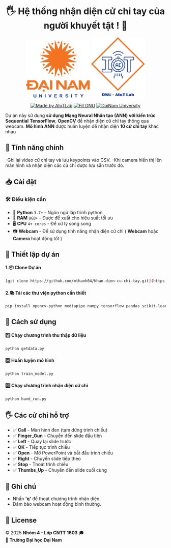 <h1 align="center">🖐 Hệ thống nhận diện cử chỉ tay của người khuyết tật ! 🚀</h1>
<div align="center">

<p align="center">
  <img src="logoDaiNam.png" alt="DaiNam University Logo" width="200"/>
  <img src="LogoAIoTLab.png" alt="AIoTLab Logo" width="170"/>
</p>

[![Made by AIoTLab](https://img.shields.io/badge/Made%20by%20AIoTLab-blue?style=for-the-badge)](https://www.facebook.com/DNUAIoTLab)
[![Fit DNU](https://img.shields.io/badge/Fit%20DNU-green?style=for-the-badge)](https://fitdnu.net/)
[![DaiNam University](https://img.shields.io/badge/DaiNam%20University-red?style=for-the-badge)](https://dainam.edu.vn)
</div>

Dự án này sử dụng **sử dụng Mạng Neural Nhân tạo (ANN) với kiến trúc Sequential**  **TensorFlow**, **OpenCV** để nhận diện cử chỉ tay  thông qua webcam. **Mô hình ANN** được huấn luyện để nhận diện **10 cử chỉ tay** khác nhau 

## 🎯 Tính năng chính
-Ghi lại video cử chỉ tay và lưu keypoints vào CSV.
-Khi camera hiển thị lên màn hình và nhận diện các cử chỉ được lưu sẵn trước đó.

## 📥 Cài đặt

### 🛠 Điều kiện cần

- 🐍 **Python** `3.7+` - Ngôn ngữ lập trình python
- 💾 **RAM** `8GB+` - Được đề xuất cho hiệu suất tối ưu
- 🖥 **CPU** `4+ cores` - Để xử lý song song
- 📷 **Webcam** - Để sử dụng tính năng nhận diện cử chỉ ( **Webcam** hoặc **Camera** hoạt động tốt )


## 🎥 Thiết lập dự án
#### 1.📦 Clone Dự án
```bash
[git clone https://github.com/mthanh04/Nhan-dien-cu-chi-tay.git](https://github.com/NguyenKhanh04/Nhan-dien-cu-chi-tay-cua-nguoi-khuyet-tat.git)
```
#### 2.📚 Tải các thư viện python cần thiết
```bash
pip install opencv-python mediapipe numpy tensorflow pandas scikit-learn matplotlib pyautogui pygetwindow
```
## 🎥 Cách sử dụng
#### 1️⃣ Chạy chương trình thu thập dữ liệu
```bash
python getdata.py
```
#### 2️⃣ Huấn luyện mô hình
```bash
python train_model.py
```
#### 3️⃣ Chạy chương trình nhận diện cử chỉ
```bash
python hand_run.py
```
## 🖐 Các cử chỉ hỗ trợ
- ✅ **Call** - Màn hình đen (tạm dừng trình chiếu)
- ✅ **Finger_Gun** - Chuyển đến slide đầu tiên
- ✅ **Left** - Quay lại slide trước
- ✅ **OK** - Tiếp tục trình chiếu
- ✅ **Open** - Mở PowerPoint và bắt đầu trình chiếu
- ✅ **Right** - Chuyển slide tiếp theo
- ✅ **Stop** - Thoát trình chiếu
- ✅ **Thumbs_Up** - Chuyển đến slide cuối cùng
## 📌 Ghi chú
- Nhấn **'q'** để thoát chương trình nhận diện.
- Đảm bảo webcam hoạt động bình thường.
## 📝 License

© 2025 **Nhóm 4 - Lớp CNTT 1603** 🎓  
🏫 **Trường Đại học Đại Nam** 

